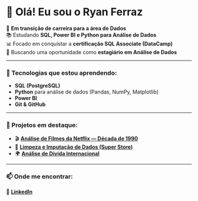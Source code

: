 # 👋 Olá! Eu sou o Ryan Ferraz  

🎯 **Em transição de carreira para a área de Dados**  
📚 Estudando **SQL, Power BI e Python para Análise de Dados**  
📊 Focado em conquistar a **certificação SQL Associate (DataCamp)**  
🚀 Buscando uma oportunidade como **estagiário em Análise de Dados**

---

### 🧰 Tecnologias que estou aprendendo:
- **SQL (PostgreSQL)**
- **Python** para análise de dados (Pandas, NumPy, Matplotlib)
- **Power BI**
- **Git & GitHub**

---

### 💼 Projetos em destaque:
- 🎬 [**Análise de Filmes da Netflix — Década de 1990**](https://github.com/ryan77-del/netflix-1990s-analise)  
- 🧹 [**Limpeza e Imputação de Dados (Super Store)**](https://github.com/ryan77-del/super_store_sql_project)  
- 🌍 [**Análise de Dívida Internacional**](https://github.com/ryan77-del/divida-internacional-sql)

---

### 📫 Onde me encontrar:
🔗 [**LinkedIn**](https://linkedin.com/in/ryan-ferraz-971a05305)
